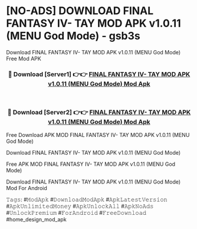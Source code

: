 # [NO-ADS] DOWNLOAD FINAL FANTASY IV- TAY MOD APK v1.0.11 (MENU God Mode) - gsb3s
Download FINAL FANTASY IV- TAY MOD APK v1.0.11 (MENU God Mode) Free Mod APK

<div align="center">
<h3>🔴 Download [Server1] 👉👉 <a href="https://apk-comot.site?title=FINAL_FANTASY_IV-_TAY_MOD_APK_v1.0.11_(MENU_God_Mode)">FINAL FANTASY IV- TAY MOD APK v1.0.11 (MENU God Mode) Mod Apk</a></h3><br>

<h3>🔴 Download [Server2] 👉👉 <a href="https://apk-comot.site?title=FINAL_FANTASY_IV-_TAY_MOD_APK_v1.0.11_(MENU_God_Mode)">FINAL FANTASY IV- TAY MOD APK v1.0.11 (MENU God Mode) Mod Apk</a></h3>
</div>


Free Download APK MOD FINAL FANTASY IV- TAY MOD APK v1.0.11 (MENU God Mode)

Download FINAL FANTASY IV- TAY MOD APK v1.0.11 (MENU God Mode) 

Free APK MOD FINAL FANTASY IV- TAY MOD APK v1.0.11 (MENU God Mode) 

Download FINAL FANTASY IV- TAY MOD APK v1.0.11 (MENU God Mode) Mod For Android

𝚃𝚊𝚐𝚜: #𝙼𝚘𝚍𝙰𝚙𝚔 #𝙳𝚘𝚠𝚗𝚕𝚘𝚊𝚍𝙼𝚘𝚍𝙰𝚙𝚔 #𝙰𝚙𝚔𝙻𝚊𝚝𝚎𝚜𝚝𝚅𝚎𝚛𝚜𝚒𝚘𝚗 #𝙰𝚙𝚔𝚄𝚗𝚕𝚒𝚖𝚒𝚝𝚎𝚍𝙼𝚘𝚗𝚎𝚢 #𝙰𝚙𝚔𝚄𝚗𝚕𝚘𝚌𝚔𝙰𝚕𝚕 #𝙰𝚙𝚔𝙽𝚘𝙰𝚍𝚜 #𝚄𝚗𝚕𝚘𝚌𝚔𝙿𝚛𝚎𝚖𝚒𝚞𝚖 #𝙵𝚘𝚛𝙰𝚗𝚍𝚛𝚘𝚒𝚍 #𝙵𝚛𝚎𝚎𝙳𝚘𝚠𝚗𝚕𝚘𝚊𝚍 #home_design_mod_apk
